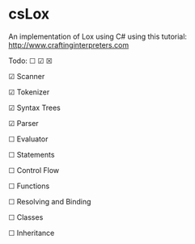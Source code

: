 # csLox
An implementation of Lox using C# using this tutorial: http://www.craftinginterpreters.com

Todo: ☐ ☑ ☒

☑ Scanner

☑ Tokenizer

☑ Syntax Trees

☑ Parser

☐ Evaluator

☐ Statements

☐ Control Flow

☐ Functions

☐ Resolving and Binding

☐ Classes

☐ Inheritance
